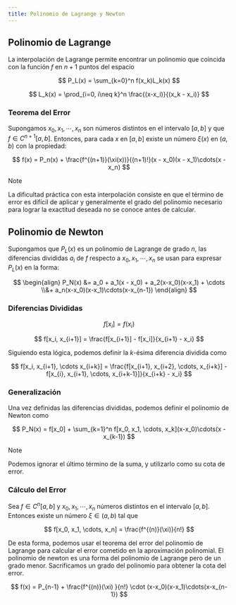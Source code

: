 ```yaml
---
title: Polinomio de Lagrange y Newton
---
```


## Polinomio de Lagrange

La interpolación de Lagrange permite encontrar un polinomio que coincida con la función $f$ en $n+1$ puntos del espacio

$$
P_L(x) = \sum_{k=0}^n f(x_k)L_k(x)
$$

$$
L_k(x) = \prod_{i=0, i\neq k}^n \frac{(x-x_i)}{(x_k - x_i)}
$$

### Teorema del Error

Supongamos $x_0, x_1, \cdots, x_n$ son números distintos en el intervalo $[a,b]$ y que $f \in C^{n+1}[a,b]$. Entonces, para cada $x$ en $[a,b]$ existe un número $\xi(x)$ en $(a,b)$ con la propiedad:

$$
f(x) = P_n(x) + \frac{f^{(n+1)}(\xi(x))}{(n+1)!}(x - x_0)(x - x_1)\cdots(x - x_n)
$$

> [!note]
> La dificultad práctica con esta interpolación consiste en que el término de error es difícil de aplicar y generalmente el grado del polinomio necesario para lograr la exactitud deseada no se conoce antes de calcular.

## Polinomio de Newton

Supongamos que $P_L(x)$ es un polinomio de Lagrange de grado $n$, las diferencias divididas $a_i$ de $f$ respecto a $x_0, x_1, \cdots, x_n$ se usan para expresar $P_L(x)$ en la forma:

$$
\begin{align}
P_N(x) &= a_0 + a_1(x - x_0) + a_2(x-x_0)(x-x_1) + \cdots \\&+ a_n(x-x_0)(x-x_1)\cdots(x-x_{n-1})
\end{align}
$$

### Diferencias Divididas

$$
f[x_i] = f(x_i)
$$

$$
f[x_i, x_{i+1}] = \frac{f[x_{i+1}] - f[x_i]}{x_{i+1} - x_i}
$$

Siguiendo esta lógica, podemos definir la $k$-ésima diferencia dividida como

$$
f[x_i, x_{i+1}, \cdots x_{i+k}] =
\frac{f[x_{i+1}, x_{i+2}, \cdots, x_{i+k}] - f[x_{i}, x_{i+1}, \cdots, x_{i+k-1}]}{x_{i+k} - x_i}
$$

### Generalización

Una vez definidas las diferencias divididas, podemos definir el polinomio de Newton como

$$
P_N(x) = f[x_0] + \sum_{k=1}^n f[x_0, x_1, \cdots, x_k](x-x_0)\cdots(x - x_{k-1})
$$

> [!note]
> Podemos ignorar el último término de la suma, y utilizarlo como su cota de error.

### Cálculo del Error

Sea $f \in C^n[a,b]$ y $x_0, x_1, \cdots, x_n$ números distintos en el intervalo $[a,b]$. Entonces existe un número $\xi \in (a,b)$ tal que

$$
f[x_0, x_1, \cdots, x_n] = \frac{f^{(n)}(\xi)}{n!}
$$

De esta forma, podemos usar el teorema del error del polinomio de Lagrange para calcular el error cometido en la aproximación polinomial. El polinomio de newton es una forma del polinomio de Lagrange pero de un grado menor. Sacrificamos un grado del polinomio para obtener la cota del error.

$$
f(x) = P_{n-1} + \frac{f^{(n)}(\xi) }{n!} \cdot (x-x_0)(x-x_1)\cdots(x-x_{n-1})
$$
